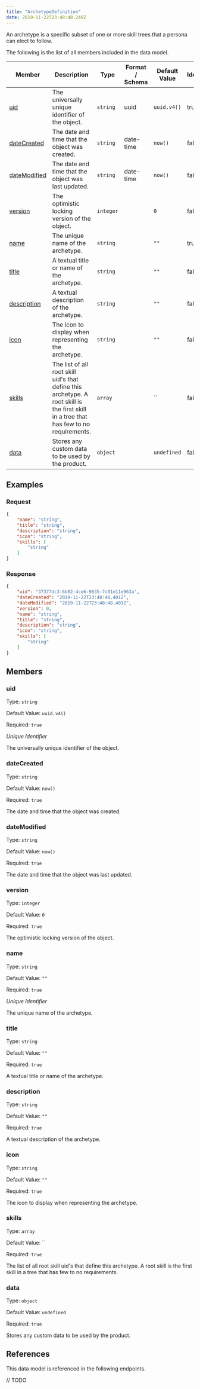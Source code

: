 ```yaml
---
title: "ArchetypeDefinition"
date: 2019-11-22T23:48:48.249Z
---
```


An archetype is a specific subset of one or more skill trees that a persona can elect to follow.

The following is the list of all members included in the data model.

| Member            | Description                         | Type | Format / Schema | Default Value | Identifier | Unique | Required |
| ----------------- | ----------------------------------- | ---- | ------ | ------------- | ---------- | ------ | -------- |
| [uid](#uid) | The universally unique identifier of the object. | `string` | uuid | `uuid.v4()` | true | true | true |
| [dateCreated](#dateCreated) | The date and time that the object was created. | `string` | date-time | `now()` | false | false | true |
| [dateModified](#dateModified) | The date and time that the object was last updated. | `string` | date-time | `now()` | false | false | true |
| [version](#version) | The optimistic locking version of the object. | `integer` |  | `0` | false | false | true |
| [name](#name) | The unique name of the archetype. | `string` |  | `""` | true | true | true |
| [title](#title) | A textual title or name of the archetype. | `string` |  | `""` | false | false | true |
| [description](#description) | A textual description of the archetype. | `string` |  | `""` | false | false | true |
| [icon](#icon) | The icon to display when representing the archetype. | `string` |  | `""` | false | false | true |
| [skills](#skills) | The list of all root skill uid's that define this archetype. A root skill is the first skill in a tree that has few to no requirements. | `array` |  | `` | false | false | true |
| [data](#data) | Stores any custom data to be used by the product. | `object` |  | `undefined` | false | false | true |

## Examples
### Request

```json
{
    "name": "string",
    "title": "string",
    "description": "string",
    "icon": "string",
    "skills": [
        "string"
    ]
}
```

### Response

```json
{
    "uid": "37377dc3-6b02-4ce6-9835-7c01e11e963a",
    "dateCreated": "2019-11-22T23:48:48.401Z",
    "dateModified": "2019-11-22T23:48:48.401Z",
    "version": 0,
    "name": "string",
    "title": "string",
    "description": "string",
    "icon": "string",
    "skills": [
        "string"
    ]
}
```


## Members

### uid

Type: `string`

Default Value: `uuid.v4()`

Required: `true`

*Unique* *Identifier*

The universally unique identifier of the object.

### dateCreated

Type: `string`

Default Value: `now()`

Required: `true`

The date and time that the object was created.

### dateModified

Type: `string`

Default Value: `now()`

Required: `true`

The date and time that the object was last updated.

### version

Type: `integer`

Default Value: `0`

Required: `true`

The optimistic locking version of the object.

### name

Type: `string`

Default Value: `""`

Required: `true`

*Unique* *Identifier*

The unique name of the archetype.

### title

Type: `string`

Default Value: `""`

Required: `true`

A textual title or name of the archetype.

### description

Type: `string`

Default Value: `""`

Required: `true`

A textual description of the archetype.

### icon

Type: `string`

Default Value: `""`

Required: `true`

The icon to display when representing the archetype.

### skills

Type: `array`

Default Value: ``

Required: `true`

The list of all root skill uid's that define this archetype. A root skill is the first skill in a tree that has few to no requirements.

### data

Type: `object`

Default Value: `undefined`

Required: `true`

Stores any custom data to be used by the product.

## References

This data model is referenced in the following endpoints.

// TODO